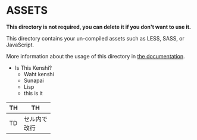 # ASSETS

**This directory is not required, you can delete it if you don't want to use it.**

This directory contains your un-compiled assets such as LESS, SASS, or JavaScript.

More information about the usage of this directory in [the documentation](https://nuxtjs.org/guide/assets#webpacked).

* Is This Kenshi?
  * Waht kenshi
  * Sunapai
  * Lisp
  * this is it

|  TH  |  TH  |
| ---- | ---- |
|  TD  |  セル内で<br>改行  |
